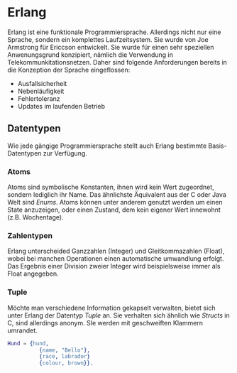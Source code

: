 # Erlang

Erlang ist eine funktionale Programmiersprache. Allerdings nicht nur eine Sprache, sondern ein komplettes Laufzeitsystem. Sie wurde von Joe Armstrong für Ericcson entwickelt.
Sie wurde für einen sehr speziellen Anwenungsgrund konzipiert, nämlich die Verwendung in Telekommunkitationsnetzen. Daher sind folgende Anforderungen bereits in die Konzeption der Sprache eingeflossen:

* Ausfallsicherheit
* Nebenläufigkeit
* Fehlertoleranz
* Updates im laufenden Betrieb


## Datentypen
Wie jede gängige Programmiersprache stellt auch Erlang bestimmte Basis-Datentypen zur Verfügung.

### Atoms
Atoms sind symbolische Konstanten, ihnen wird kein Wert zugeordnet, sondern lediglich ihr Name. Das ähnlichste Äquivalent aus der C oder Java Welt sind *Enums*. Atoms können unter anderem genutzt werden um einen State anzuzeigen, oder einen Zustand, dem kein eigener Wert innewohnt (z.B. Wochentage).

### Zahlentypen
Erlang unterscheided Ganzzahlen (Integer) und Gleitkommazahlen (Float), wobei bei manchen Operationen einen automatische umwandlung erfolgt. Das Ergebnis einer Division zweier Integer wird beispielsweise immer als Float angegeben.

### Tuple
Möchte man verschiedene Information gekapselt verwalten, bietet sich unter Erlang der Datentyp *Tuple* an. Sie verhalten sich ähnlich wie *Structs* in C, sind allerdings anonym. SIe werden mit geschweiften Klammern umrandet.

``` erlang
Hund = {hund,
          {name, "Bello"},
          {race, labrador}
          {colour, brown}}.
```
